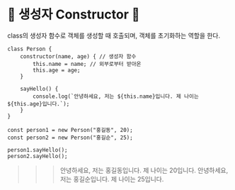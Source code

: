 # 🎃 생성자 Constructor 🎃
class의 생성자 함수로 객체를 생성할 때 호출되며, 객체를 초기화하는 역할을 한다.
```
class Person {
    constructor(name, age) { // 생성자 함수
        this.name = name; // 외부로부터 받아온
        this.age = age;
    }

    sayHello() {
        console.log(`안녕하세요, 저는 ${this.name}입니다. 제 나이는 ${this.age}입니다.`);
    }
}

const person1 = new Person("홍길동", 20);
const person2 = new Person("홍길순", 25);

person1.sayHello();
person2.sayHello();
``` 

>>>안녕하세요, 저는 홍길동입니다. 제 나이는 20입니다.
>>안녕하세요, 저는 홍길순입니다. 제 나이는 25입니다.
